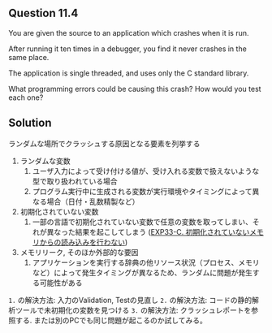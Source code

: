 ## Question 11.4

You are given the source to an application which crashes when it is run. 

After running it ten times in a debugger, you find it never crashes in the same place.

The application is single threaded, and uses only the C standard library. 

What programming errors could be causing this crash? How would you test each one?

## Solution

ランダムな場所でクラッシュする原因となる要素を列挙する

1. ランダムな変数
   1. ユーザ入力によって受け付ける値が、受け入れる変数で扱えないような型で取り扱われている場合
   2. プログラム実行中に生成される変数が実行環境やタイミングによって異なる場合（日付・乱数精製など）
2. 初期化されていない変数
   1. 一部の言語で初期化されていない変数で任意の変数を取ってしまい、それが異なった結果を起こしてしまう ([EXP33-C. 初期化されていないメモリからの読み込みを行わない](https://www.jpcert.or.jp/sc-rules/c-exp33-c.html))
3. メモリリーク, そのほか外部的な要因
   1. アプリケーションを実行する辞典の他リソース状況（プロセス、メモリなど）によって発生タイミングが異なるため、ランダムに問題が発生する可能性がある
   
`1.` の解決方法: 入力のValidation, Testの見直し
`2.` の解決方法: コードの静的解析ツールで未初期化の変数を見つける
`3.` の解決方法: クラッシュレポートを参照する. または別のPCでも同じ問題が起こるのか試してみる。